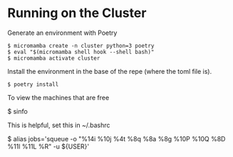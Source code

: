 # Running on the Cluster

Generate an environment with Poetry

    $ micromamba create -n cluster python=3 poetry
	$ eval "$(micromamba shell hook --shell bash)"
	$ micromamba activate cluster
	
Install the environment in the base of the repe (where the toml file is).

    $ poetry install
	
	
To view the machines that are free

   $ sinfo

This is helpful, set this in ~/.bashrc
   
   $ alias jobs='squeue -o "%14i %10j %4t %8q %8a %8g %10P %10Q %8D %11l %11L %R" -u ${USER}'
   
